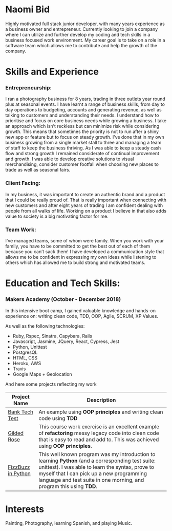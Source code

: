 # Naomi Bid

Highly motivated full stack junior developer, with many years experience as a business owner and entrepreneur. Currently looking to join a company where I can utilize and further develop my coding and tech skills in a business focused work environment. My career goal is to take on a role in a software team which allows me to contribute and help the growth of the company.

# Skills and Experience

### Entrepreneurship:

I ran a photography business for 8 years, trading in three outlets year round plus at seasonal events. I have learnt a range of business skills, from day to day operations to budgeting, accounts and generating revenue, as well as talking to customers and understanding their needs. I understand how to prioritise and focus on core business needs while growing a business. I take an approach which isn’t reckless but can minimize risk while considering growth. This means that sometimes the priority is not to run after a shiny new app or feature but to  focus on steady growth. I’ve done that in my own business growing from a single market stall to three and managing a team of staff to keep the business thriving. As I was able to keep a steady cash flow and strong growth I remained considerate of continual improvement and growth. I was able to develop creative solutions to visual merchandising, consider customer footfall when choosing new places to trade as well as seasonal fairs.

### Client Facing:

In my business, it was important to create an authentic brand and a product that I could be really proud of. That is  really important when connecting with new customers and after eight years of trading I am confident dealing with people from all walks of life. Working on a product I believe in that also adds value to society is a big motivating factor for me.

### Team Work:

I’ve managed teams, some of whom were family. When you work with your family, you have to be committed to get the best out of each of them because you can’t sack them! I have developed a communication style that allows me to be confident in expressing my own ideas while listening to others which has allowed me to build strong and motivated teams.

# Education and Tech Skills:

### Makers Academy (October - December 2018)

In this intensive boot camp, I gained valuable knowledge and hands-on experience on: writing clean code, TDD,  OOP, Agile, SCRUM, XP Values.

As well as the following technologies:

* Ruby, Rspec, Sinatra, Capybara, Rails
* Javascript, Jasmine, JQuery, React, Cypress, Jest
* Python, Unittest
* PostgresQL
* HTML, CSS
* Heroku, AWS
* Travis
* Google Maps + Geolocation


And here some projects reflecting my work

|    Project Name    | Description |
|------------------------------|-------------|
|[Bank Tech Test](https://github.com/NaomiBid/bank-tech-test)                                           |  An example using **OOP principles** and writing clean code using **TDD**           |
|[Gilded Rose](https://github.com/NaomiBid/Gilded-Rose-new-repository)                                                 | This course work exercise is an excellent example of **refactoring** messy legacy code into clean code that is easy to read and add to. This was achieved using **OOP principles**.            |
|[FizzBuzz in Python](https://github.com/NaomiBid/fizzbuzz-in-python)                                           |  This well known program was my introduction to learning **Python** (and a corresponding test suite: unittest). I was able to learn the syntax, prove to myself that I can pick up a new programming language and test suite in one morning, and program this using **TDD**.           |


# Interests

Painting, Photography, learning Spanish, and playing Music.

